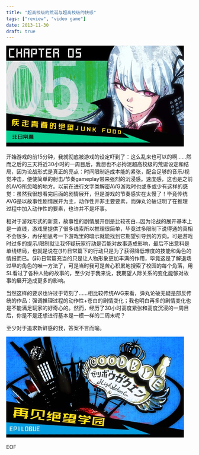 ```yaml
---
title: "超高校级的荒诞与超高校级的快感"
tags: ["review", "video game"]
date: 2013-11-30
draft: true
---
```


![start](./start.jpeg)

<!--more-->

开始游戏的前15分钟，我就彻底被游戏的设定吓到了：这么乱来也可以的啊……然而之后的三天将近30小时的一周目后，我想也不必拘泥超高校级的荒诞设定和结局，因为论战形式是真正的亮点：时间限制造成本能的紧张，配合足够的音乐/视觉冲击，便使简单的射击/节奏gameplay带来强烈的沉浸感。速度感，这也是之前的AVG所忽略的地方。以前在进行文字类解密AVG游戏时也或多或少有这样的感觉：虽然我很想看完后面的剧情展开，但是游戏的节奏感实在太慢了！毕竟传统AVG是以故事性剧情展开为主，动作性并非主要要素，而弹丸论破证明了在推理过程中加入动作性的要素，也许并不是坏事。

相对于游戏形式的新意，故事性的剧情展开倒是比较苍白…因为论战的展开基本上是一直线，游戏里提供了很多线索所以推理很简单，毕竟过多限制下说得通的真相不会很多，再仔细思考一下游戏里的暗示就能找到它期望引导到的方向。可是游戏时过多的提示/限制就让我怀疑玩家行动是否能对故事造成影响，最后不出意料是单线结局，也就是说在(非)日常篇下的行动只是为了获得降低难度的技能和角色的情报而已。(非)日常篇充当的只是让人物形象更加丰满的作用，毕竟这是了解退场过早的角色的唯一方法了，可是当时我可是苦心积累地搜索了校园的每个角落，用SL看过了各种人物的故事的，至少对于我来说，我期望人际关系的变化能够对故事的展开造成更多的影响。

当然这样的要求也许过于苛刻了……相比较传统AVG来看，弹丸论破无疑是部反传统的作品：强调推理过程的动作性+苍白的剧情变化；我也明白再多的剧情变化也是不能满足玩家的好奇心的。然而，经历了30小时高度紧张和高度沉浸的一周目后，你是不是还想进行基本是一模一样的二周末呢？

至少对于追求新鲜感的我，答案不言而喻。

![end](./end.jpeg)

EOF
